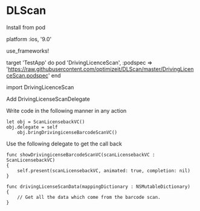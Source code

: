 # DLScan
Install from pod 

platform :ios, '9.0'


use_frameworks!

target 'TestApp' do
  pod 'DrivingLicenceScan', :podspec => 'https://raw.githubusercontent.com/optimizeit/DLScan/master/DrivingLicenceScan.podspec'
end




import DrivingLicenceScan

Add DrivingLicenseScanDelegate

Write code in the following manner in any action

	let obj = ScanLicensebackVC()
 	obj.delegate = self
        obj.bringDrivingicenseBarcodeScanVC()

Use the following delegate to get the call back 

    func showDrivingicenseBarcodeScanVC(scanLicensebackVC : ScanLicensebackVC)
    {
        self.present(scanLicensebackVC, animated: true, completion: nil)
    }
    
    func drivingLicenseScanData(mappingDictionary : NSMutableDictionary)
    {
        // Get all the data which come from the barcode scan.
    }



